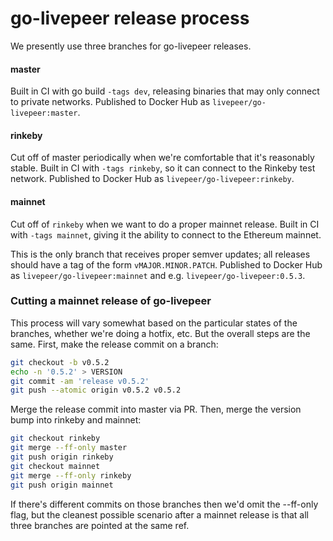 # go-livepeer release process

We presently use three branches for go-livepeer releases.

#### master

Built in CI with go build `-tags dev`, releasing binaries that may only connect to private networks. Published to Docker Hub as `livepeer/go-livepeer:master`.

#### rinkeby

Cut off of master periodically when we're comfortable that it's reasonably stable. Built in CI with `-tags rinkeby`, so it can connect to the Rinkeby test network. Published to Docker Hub as `livepeer/go-livepeer:rinkeby`.

#### mainnet

Cut off of `rinkeby` when we want to do a proper mainnet release. Built in CI with `-tags mainnet`, giving it the ability to connect to the Ethereum mainnet.

This is the only branch that receives proper semver updates; all releases should have a tag of the form `vMAJOR.MINOR.PATCH`. Published to Docker Hub as `livepeer/go-livepeer:mainnet` and e.g. `livepeer/go-livepeer:0.5.3`.

### Cutting a mainnet release of go-livepeer

This process will vary somewhat based on the particular states of the branches, whether we're doing a hotfix, etc. But the overall steps are the same. First, make the release commit on a branch:

```bash
git checkout -b v0.5.2 
echo -n '0.5.2' > VERSION
git commit -am 'release v0.5.2'
git push --atomic origin v0.5.2 v0.5.2
```

Merge the release commit into master via PR. Then, merge the version bump into rinkeby and mainnet:

```bash
git checkout rinkeby
git merge --ff-only master 
git push origin rinkeby
git checkout mainnet
git merge --ff-only rinkeby 
git push origin mainnet 
```

If there's different commits on those branches then we'd omit the --ff-only flag, but the cleanest possible scenario after a mainnet release is that all three branches are pointed at the same ref.
